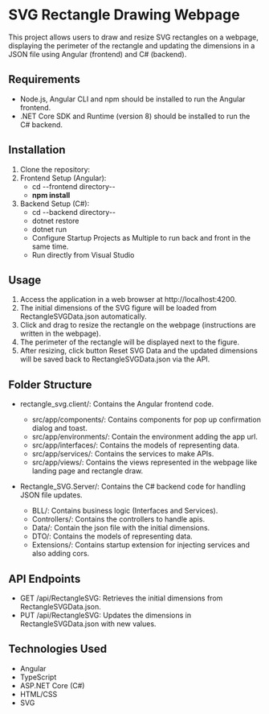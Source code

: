 #  SVG Rectangle Drawing Webpage
This project allows users to draw and resize SVG rectangles on a webpage, displaying the perimeter of 
the rectangle and updating the dimensions in a JSON file using Angular (frontend) and C# (backend).

## Requirements
- Node.js, Angular CLI and npm should be installed to run the Angular frontend.
- .NET Core SDK and Runtime (version 8) should be installed to run the C# backend.

## Installation
1. Clone the repository:
2. Frontend Setup (Angular):
    - cd --frontend directory--
    - **npm install**
3. Backend Setup (C#):
    - cd --backend directory--
    - dotnet restore
    - dotnet run
    - Configure Startup Projects as Multiple to run back and front in the same time.
    - Run directly from Visual Studio

## Usage
1. Access the application in a web browser at http://localhost:4200.
2. The initial dimensions of the SVG figure will be loaded from RectangleSVGData.json automatically.
3. Click and drag to resize the rectangle on the webpage (instructions are written in the webpage).
4. The perimeter of the rectangle will be displayed next to the figure.
5. After resizing, click button Reset SVG Data and the updated dimensions will be saved back to RectangleSVGData.json via the API.
   
## Folder Structure
- rectangle_svg.client/: Contains the Angular frontend code.
    - src/app/components/: Contains components for pop up confirmation dialog and toast.
    - src/app/environments/: Contain the environment adding the app url.
    - src/app/interfaces/: Contains the models of representing data.
    - src/app/services/: Contains the services to make APIs.
    - src/app/views/: Contains the views represented in the webpage like landing page and rectangle draw.
    
- Rectangle_SVG.Server/: Contains the C# backend code for handling JSON file updates.
    - BLL/: Contains business logic (Interfaces and Services).
    - Controllers/: Contains the controllers to handle apis.
    - Data/: Contain the json file with the initial dimensions.
    - DTO/: Contains the models of representing data.
    - Extensions/: Contains startup extension for injecting services and also adding cors.

## API Endpoints
- GET /api/RectangleSVG: Retrieves the initial dimensions from RectangleSVGData.json.
- PUT /api/RectangleSVG: Updates the dimensions in RectangleSVGData.json with new values.


## Technologies Used
- Angular
- TypeScript
- ASP.NET Core (C#)
- HTML/CSS
- SVG

